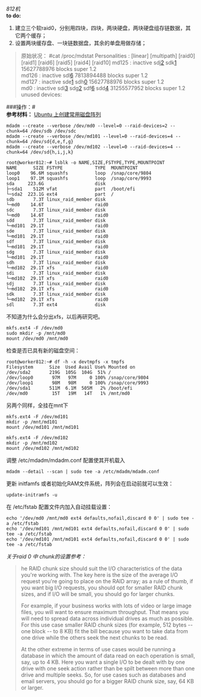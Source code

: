 *812机*<br>
**to do:**<br>
1. 建立三个软raid0，分别用四块，四块，两块硬盘，两块硬盘组存链数据，其它两个缓存；
2. 设置两块缓存盘、一块链数据盘，其余的单盘用做存储；
> 原始状况：
> #cat /proc/mdstat
> Personalities : [linear] [multipath] [raid0] [raid1] [raid6] [raid5] [raid4] [raid10] 
> md125 : inactive sdj[2](S) sdk[1](S)
>      15627788976 blocks super 1.2      
> md126 : inactive sdl[6](S)
>      7813894488 blocks super 1.2     
> md127 : inactive sde[1](S) sdh[0](S)
>      15627788976 blocks super 1.2     
> md0 : inactive sdi[3](S) sdg[2](S) sdf[6](S) sdd[4](S)
>      31255577952 blocks super 1.2     
> unused devices: <none>

###操作：# <br>
**参考材料：** [Ubuntu 上创建常用磁盘阵列](https://www.jianshu.com/p/9a458510593a)

```
mdadm --create --verbose /dev/md0 --level=0 --raid-devices=2 --chunk=64 /dev/sdb /dev/sdc
mdadm --create --verbose /dev/md101 --level=0 --raid-devices=4 --chunk=64 /dev/sd{d,e,f,g}
mdadm --create --verbose /dev/md102 --level=0 --raid-devices=4 --chunk=64 /dev/sd{h,i,j,k}

```
```
root@worker812:~# lsblk -o NAME,SIZE,FSTYPE,TYPE,MOUNTPOINT
NAME      SIZE FSTYPE            TYPE  MOUNTPOINT
loop0    96.6M squashfs          loop  /snap/core/9804
loop1    97.1M squashfs          loop  /snap/core/9993
sda     223.6G                   disk  
├─sda1    512M vfat              part  /boot/efi
└─sda2  223.1G ext4              part  /
sdb       7.3T linux_raid_member disk  
└─md0    14.6T                   raid0 
sdc       7.3T linux_raid_member disk  
└─md0    14.6T                   raid0 
sdd       7.3T linux_raid_member disk  
└─md101  29.1T                   raid0 
sde       7.3T linux_raid_member disk  
└─md101  29.1T                   raid0 
sdf       7.3T linux_raid_member disk  
└─md101  29.1T                   raid0 
sdg       7.3T linux_raid_member disk  
└─md101  29.1T                   raid0 
sdh       7.3T linux_raid_member disk  
└─md102  29.1T xfs               raid0 
sdi       7.3T linux_raid_member disk  
└─md102  29.1T xfs               raid0 
sdj       7.3T linux_raid_member disk  
└─md102  29.1T xfs               raid0 
sdk       7.3T linux_raid_member disk  
└─md102  29.1T xfs               raid0 
sdl       7.3T ext4              disk  
```
不知道为什么会分出xfs，以后再研究吧。<br>

```
mkfs.ext4 -F /dev/md0
sudo mkdir -p /mnt/md0
mount /dev/md0 /mnt/md0
```
检查是否已具有新的磁盘空间：
```
root@worker812:~# df -h -x devtmpfs -x tmpfs
Filesystem      Size  Used Avail Use% Mounted on
/dev/sda2       219G  105G  104G  51% /
/dev/loop0       97M   97M     0 100% /snap/core/9804
/dev/loop1       98M   98M     0 100% /snap/core/9993
/dev/sda1       511M  6.1M  505M   2% /boot/efi
/dev/md0         15T   19M   14T   1% /mnt/md0
```
另两个同样，全挂在mnt下
```
mkfs.ext4 -F /dev/md101
mkdir -p /mnt/md101
mount /dev/md101 /mnt/md101
```
```
mkfs.ext4 -F /dev/md102
mkdir -p /mnt/md102
mount /dev/md102 /mnt/md102
```
调整 /etc/mdadm/mdadm.conf 配置使其开机载入
```
mdadm --detail --scan | sudo tee -a /etc/mdadm/mdadm.conf
```
更新 initfamfs 或者初始化RAM文件系统，阵列会在启动前就可以生效：
```
update-initramfs -u
```
在 /etc/fstab 配置文件内加入自动挂载设置：
```
echo '/dev/md0 /mnt/md0 ext4 defaults,nofail,discard 0 0' | sudo tee -a /etc/fstab
echo '/dev/md101 /mnt/md101 ext4 defaults,nofail,discard 0 0' | sudo tee -a /etc/fstab
echo '/dev/md101 /mnt/md101 ext4 defaults,nofail,discard 0 0' | sudo tee -a /etc/fstab
```

*关于raid 0 中 chunk的设置参考：*
> he RAID chunk size should suit the I/O characteristics of the data you're working with. The key here is the size of the average I/O request you're going to place on the RAID array; as a rule of thumb, if you want big I/O requests, you should opt for smaller RAID chunk sizes, and if I/O will be small, you should go for larger chunks.
> 
> For example, if your business works with lots of video or large image files, you will want to ensure maximum throughput. That means you will need to spread data across individual drives as much as possible. For this use case smaller RAID chunk sizes (for example, 512 bytes -- one block -- to 8 KB) fit the bill because you want to take data from one drive while the others seek the next chunks to be read.
> 
> At the other extreme in terms of use cases would be running a database in which the amount of data read on each operation is small, say, up to 4 KB. Here you want a single I/O to be dealt with by one drive with one seek action rather than be spilt between more than one drive and multiple seeks. So, for use cases such as databases and email servers, you should go for a bigger RAID chunk size, say, 64 KB or larger.


